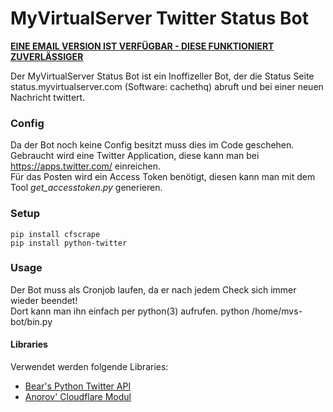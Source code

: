# MyVirtualServer Twitter Status Bot
**[EINE EMAIL VERSION IST VERFÜGBAR - DIESE FUNKTIONIERT ZUVERLÄSSIGER](https://github.com/Gurkengewuerz/mvs-status-bot-email)**  

Der MyVirtualServer Status Bot ist ein Inoffizeller Bot, der die Status Seite status.myvirtualserver.com (Software: cachethq) abruft und bei einer neuen Nachricht twittert.

### Config
Da der Bot noch keine Config besitzt muss dies im Code geschehen. Gebraucht wird eine Twitter Application, diese kann man bei https://apps.twitter.com/ einreichen.  
Für das Posten wird ein Access Token benötigt, diesen kann man mit dem Tool *get_accesstoken.py* generieren.

### Setup
    pip install cfscrape
    pip install python-twitter

### Usage
Der Bot muss als Cronjob laufen, da er nach jedem Check sich immer wieder beendet!  
Dort kann man ihn einfach per python(3) aufrufen.
    python /home/mvs-bot/bin.py

#### Libraries
Verwendet werden folgende Libraries:
* [Bear's Python Twitter API](https://github.com/bear/python-twitter)
* [Anorov' Cloudflare Modul](https://github.com/Anorov/cloudflare-scrape)
